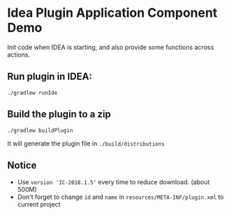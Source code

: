 Idea Plugin Application Component Demo
===========================================

Init code when IDEA is starting, and also provide some functions across actions.

Run plugin in IDEA:
-------------------

```
./gradlew runIde
```

Build the plugin to a zip
-------------------------

```
./gradlew buildPlugin
```

It will generate the plugin file in `./build/distributions`

Notice
-------

- Use `version 'IC-2018.1.5'` every time to reduce download. (about 500M)
- Don't forget to change `id` and `name` in `resources/META-INF/plugin.xml` to current project